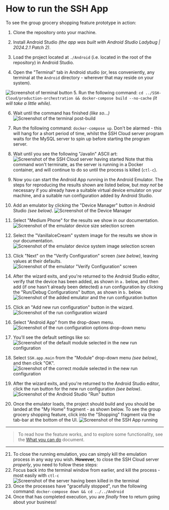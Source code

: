# How to run the SSH App
To see the group grocery shopping feature prototype in action:
1. Clone the repository onto your machine.

2. Install Android Studio _(the app was built with Android Studio Ladybug | 2024.2.1 Patch 2)_.

3. Load the project located at `./Android` (i.e. located in the root of the repository) in Android Studio.

4. Open the "Terminal" tab in Android studio (or, less conveniently, any terminal at the `Android` directory - wherever that may reside on your system).

![Screenshot of terminal button](../Attachments/how-to-run--terminal.png)
5. Run the following command: `cd ../SSH-Cloud/production-orchestration && docker-compose build --no-cache` _(it will take a little while)._

6. Wait until the command has finished _(like so...)_
![Screenshot of the terminal post-build](../Attachments/how-to-run--post-build.png)

7. Run the following command: `docker-compose up`. Don't be alarmed - this will hang for a short period of time, whilst the SSH Cloud server program waits for the MySQL server to spin up before starting the program server.

8. Wait until you see the following "Javalin" ASCII art:
![Screenshot of the SSH Cloud server having started](../Attachments/how-to-run--server-started.png)
Note that this command won't terminate, as the server is running in a Docker container, and will continue to do so until the process is killed (`ctl-c`).

9. Now you can start the Android App running in the Android Emulator. The steps for reproducing the results shown are listed below, but _may not_ be necessary if you already have a suitable virtual device emulator on your machine, and a suitable run configuration added by Android Studio.

10. Add an emulator by clicking the "Device Manager" button in Android Studio _(see below)_.
![Screenshot of the Device Manager](../Attachments/how-to-run--add-emulator.png)

11. Select "Medium Phone" for the results we show in our documentation.
![Screenshot of the emulator device size selection screen](../Attachments/how-to-run--emulator-hardware.png)

12. Select the "VanillaIceCream" system image for the results we show in our documentation.
![Screenshot of the emulator device system image selection screen](../Attachments/how-to-run--emulator-image.png)

13. Click "Next" on the "Verify Configuration" screen _(see below)_, leaving values at their defaults.
![Screenshot of the emulator "Verify Configuration" screen](../Attachments/how-to-run--emulator-hardware.png)

14. After the wizard exits, and you're returned to the Android Studio editor, verify that the device has been added, as shown in `a.` below, and then add (if one hasn't already been detected) a run configuration by clicking the "Run/Debug Configurations" button, as shown in `b.` below.
![Screenshot of the added emulator and the run configuration button](../Attachments/how-to-run--add-config.png)

15. Click an "Add new run configuration" button in the wizard.
![Screenshot of the run configuration wizard](../Attachments/how-to-run--new-config-dialogue.png)

16. Select "Android App" from the drop-down menu.
![Screenshot of the run configuration options drop-down menu](../Attachments/how-to-run--new-run-config-options.png)

17. You'll see the default settings like so:
![Screenshot of the default module selected in the new run configuration](../Attachments/how-to-run--run-config-details-pre.png)

18. Select `SSH.app.main` from the "Module" drop-down menu _(see below)_, and then click "OK".
![Screenshot of the correct module selected in the new run configuration](../Attachments/how-to-run--run-config-details-post.png)

19. After the wizard exits, and you're returned to the Android Studio editor, click the run button for the new run configuration _(see below)_.
![Screenshot of the Android Studio "Run" button](../Attachments/how-to-run--run-button.png)

20. Once the emulator loads, the project should build and you should be landed at the "My Home" fragment - as shown below. To see the group grocery shopping feature, click into the "Shopping" fragment via the tab-bar at the bottom of the UI.
![Screenshot of the SSH App running](../Attachments/how-to-run--post-run.png)

---
>To read how the feature works, and to explore some functionality, see the [What you can do]() document.
---

21. To close the running emulation, you can simply kill the emulation process in any way you wish. **However**, to close the SSH Cloud server _properly_, you need to follow these steps:
22. Focus back into the terminal window from earlier, and kill the process - most easily with `ctl-c`
![Screenshot of the server having been killed in the terminal](../Attachments/how-to-run--killing-server.png)
23. Once the processes have "gracefully stopped", run the following command: `docker-compose down && cd ../../Android`
24. Once that has completed execution, you are _finally_ free to return going about your business!